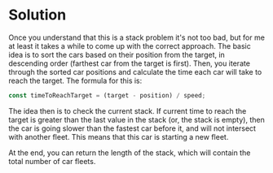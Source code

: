 # Solution

Once you understand that this is a stack problem it's not too bad, but for me at
least it takes a while to come up with the correct approach. The basic idea is
to sort the cars based on their position from the target, in descending order
(farthest car from the target is first). Then, you iterate through the sorted
car positions and calculate the time each car will take to reach the target. The
formula for this is:

```typescript
const timeToReachTarget = (target - position) / speed;
```

The idea then is to check the current stack. If current time to reach the target
is greater than the last value in the stack (or, the stack is empty), then the
car is going slower than the fastest car before it, and will not intersect with
another fleet. This means that this car is starting a new fleet.

At the end, you can return the length of the stack, which will contain the total
number of car fleets.
